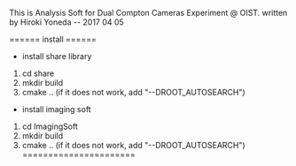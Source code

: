 This is Analysis Soft for Dual Compton Cameras Experiment @ OIST.
written by Hiroki Yoneda -- 2017 04 05

====== install ======
- install share library
1. cd share
2. mkdir build
3. cmake .. (if it does not work, add "--DROOT_AUTOSEARCH")

- install imaging soft
1. cd ImagingSoft
2. mkdir build
3. cmake .. (if it does not work, add "--DROOT_AUTOSEARCH")
======================
